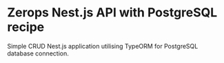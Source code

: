# Zerops Nest.js API with PostgreSQL recipe
Simple CRUD Nest.js application utilising TypeORM for PostgreSQL database connection.
